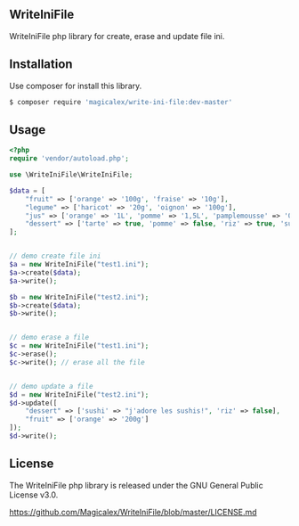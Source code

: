 ## WriteIniFile

WriteIniFile php library for create, erase and update file ini.

## Installation

Use composer for install this library.

```bash
$ composer require 'magicalex/write-ini-file:dev-master'
```

## Usage

```php
<?php
require 'vendor/autoload.php';

use \WriteIniFile\WriteIniFile;

$data = [
    "fruit" => ['orange' => '100g', 'fraise' => '10g'],
    "legume" => ['haricot' => '20g', 'oignon' => '100g'],
    "jus" => ['orange' => '1L', 'pomme' => '1,5L', 'pamplemousse' => '0,5L'],
    "dessert" => ['tarte' => true, 'pomme' => false, 'riz' => true, 'sushi' => false]
];


// demo create file ini
$a = new WriteIniFile("test1.ini");
$a->create($data);
$a->write();

$b = new WriteIniFile("test2.ini");
$b->create($data);
$b->write();


// demo erase a file
$c = new WriteIniFile("test1.ini");
$c->erase();
$c->write(); // erase all the file


// demo update a file
$d = new WriteIniFile("test2.ini");
$d->update([
    "dessert" => ['sushi' => "j'adore les sushis!", 'riz' => false],
    "fruit" => ['orange' => '200g']
]);
$d->write();
```

## License

The WriteIniFile php library is released under the GNU General Public License v3.0.

https://github.com/Magicalex/WriteIniFile/blob/master/LICENSE.md
